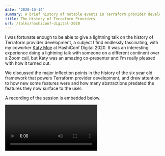 ```yaml
---
date: '2020-10-14'
summary: A brief history of notable events in Terraform provider development, this talk shows both how many patterns provider developers rely on are newer than they'd think, but also that the fundamental abstractions provider developers use have been around a lot longer than they'd think.
title: The History of Terraform Providers
url: /talks/hashiconf-digital-2020
---
```


I was fortunate enough to be able to give a lightning talk on the history of
Terraform provider development, a subject I find endlessly fascinating, with my
coworker [Katy Moe](https://katy.moe) at HashiConf Digital 2020. It was an
interesting experience doing a lightning talk with someone on a different
continent over a Zoom call, but Katy was an amazing co-presenter and I'm really
pleased with how it turned out.

We discussed the major inflection points in the history of the six year old
framework that powers Terraform provider development, and drew attention to how
new some features were and how many abstractions predated the features they now
surface to the user.

A recording of the session is embedded below.

<video controls preload="metadata">
  <source src="https://video-files.carvers.co/paddy/hashiconf-digital-2020.mp4" type="video/mp4">
  <p>Cannot play video in your browser. <a href="https://video-files.carvers.co/paddy/hashiconf-digital-2020.mp4">Download it</a> instead.</p>
</video>
